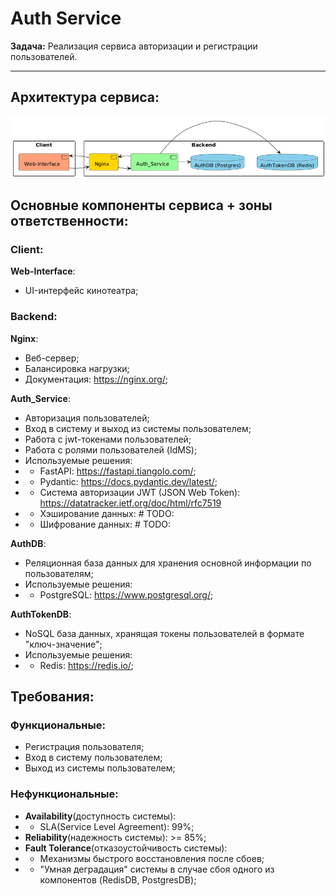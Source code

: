# Auth Service

**Задача:**
Реализация сервиса авторизации и регистрации пользователей.

* * *

## Архитектура сервиса:
![Auth_Architecture](./architecture/auth_0_0_1.png)

## Основные компоненты сервиса + зоны ответственности:
### Client:
**Web-Interface**:
- UI-интерфейс кинотеатра;

### Backend:
**Nginx**:
- Веб-сервер;
- Балансировка нагрузки;
- Документация: https://nginx.org/;

**Auth_Service**:
- Авторизация пользователей;
- Вход в систему и выход из системы пользователем;
- Работа с jwt-токенами пользователей;
- Работа с ролями пользователей (IdMS);
- Используемые решения:
- - FastAPI: https://fastapi.tiangolo.com/;
- - Pydantic: https://docs.pydantic.dev/latest/;
- - Система авторизации JWT (JSON Web Token): https://datatracker.ietf.org/doc/html/rfc7519
- - Хэширование данных: # TODO:
- - Шифрование данных: # TODO:

**AuthDB**:
- Реляционная база данных для хранения основной информации по пользователям;
- Используемые решения:
- - PostgreSQL: https://www.postgresql.org/;

**AuthTokenDB**:
- NoSQL база данных, хранящая токены пользователей в формате "ключ-значение";
- Используемые решения:
- - Redis: https://redis.io/;

## Требования:
### Функциональные:
- Регистрация пользователя;
- Вход в систему пользователем;
- Выход из системы пользователем;

### Нефункциональные:
- **Availability**(доступность системы):
- - SLA(Service Level Agreement): 99%;
- **Reliability**(надежность системы): >= 85%;
- **Fault Tolerance**(отказоустойчивость системы):
- - Механизмы быстрого восстановления после сбоев;
- - "Умная деградация" системы в случае сбоя одного из компонентов (RedisDB, PostgresDB);